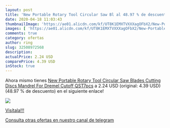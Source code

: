 ```yaml
---
layout: post
title: 'New Portable Rotary Tool Circular Saw Bl al 48.97 % de descuento'
date: 2020-04-18 11:03:43
thumbnailImage: 'https://ae01.alicdn.com/kf/UT8K1EMXTVXXXagOFbX2/New-Portable-Rotary-Tool-Circular-Saw-Blades-Cutting-Discs-Mandrel-For-Dremel-Cutoff-QST7pcs.jpg_350x350._SL200_.jpg'
images: [ 'https://ae01.alicdn.com/kf/UT8K1EMXTVXXXagOFbX2/New-Portable-Rotary-Tool-Circular-Saw-Blades-Cutting-Discs-Mandrel-For-Dremel-Cutoff-QST7pcs.jpg_350x350._SL200_.jpg' ]
comments: true
category: ofertas
author: ring
slug: 32508972568
description:
actualPrice: 2.24 USD
comparePrice: 4.39 USD
inStock: true
---
```


Ahora mismo tienes [New Portable Rotary Tool Circular Saw Blades Cutting Discs Mandrel For Dremel Cutoff QST7pcs](https://www.amazon.com/dp/32508972568/?tag=redken08-20) a 2.24 USD (original: 4.39 USD) (48.97 %  de descuento) en el siguiente enlace!

[![](https://ae01.alicdn.com/kf/UT8K1EMXTVXXXagOFbX2/New-Portable-Rotary-Tool-Circular-Saw-Blades-Cutting-Discs-Mandrel-For-Dremel-Cutoff-QST7pcs.jpg_350x350._SL200_.jpg)](https://www.amazon.com/dp/32508972568/?tag=redken08-20)

[Visítala!!!](https://www.amazon.com/dp/32508972568/?tag=redken08-20)

[Consulta otras ofertas en nuestro canal de telegram](https://t.me/s/ofertas25)

